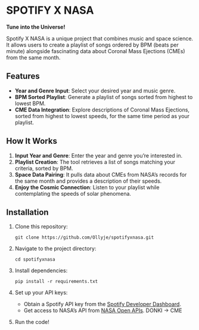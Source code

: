 # SPOTIFY X NASA

**Tune into the Universe!**

Spotify X NASA is a unique project that combines music and space science. It allows users to create a playlist of songs ordered by BPM (beats per minute) alongside fascinating data about Coronal Mass Ejections (CMEs) from the same month.

## Features

- **Year and Genre Input**: Select your desired year and music genre.
- **BPM Sorted Playlist**: Generate a playlist of songs sorted from highest to lowest BPM.
- **CME Data Integration**: Explore descriptions of Coronal Mass Ejections, sorted from highest to lowest speeds, for the same time period as your playlist.

## How It Works

1. **Input Year and Genre**: Enter the year and genre you’re interested in.
2. **Playlist Creation**: The tool retrieves a list of songs matching your criteria, sorted by BPM.
3. **Space Data Pairing**: It pulls data about CMEs from NASA’s records for the same month and provides a description of their speeds.
4. **Enjoy the Cosmic Connection**: Listen to your playlist while contemplating the speeds of solar phenomena.

## Installation

1. Clone this repository:

   ```
   git clone https://github.com/Ollyje/spotifyxnasa.git
   ```

2. Navigate to the project directory:

   ```
   cd spotifyxnasa
   ```

3. Install dependencies:

   ```
   pip install -r requirements.txt
   ```

4. Set up your API keys:

   - Obtain a Spotify API key from the [Spotify Developer Dashboard](https://developer.spotify.com/dashboard/).
   - Get access to NASA’s API from [NASA Open APIs](https://api.nasa.gov/). DONKI -> CME

5. Run the code!
